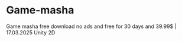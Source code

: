 # Game-masha
Game masha free download no ads and free for 30 days and 39.99$  |  17.03.2025 Unity 2D
